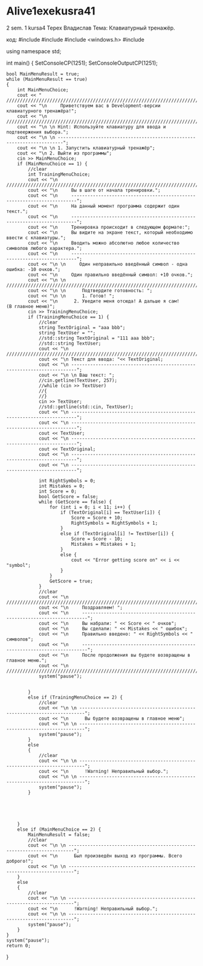 # Alive1exekusra41
2 sem. 1 kursa4
Терех Владислав
Тема: Клавиатурный тренажёр.


код:
#include <iostream>
#include <string>
#include <windows.h>
#include <cstring>

using namespace std;


int main()
{
	SetConsoleCP(1251);
	SetConsoleOutputCP(1251);

	bool MainMenuResult = true;
	while (MainMenuResult == true)
	{
		int MainMenuChoice;
		cout << " ////////////////////////////////////////////////////////////////////////";
		cout << "\n     Приветствуем вас в Development-версии клавиатурного тренажёра!";
		cout << "\n ////////////////////////////////////////////////////////////////////////";
		cout << "\n \n Hint: Используйте клавиатуру для ввода и подтвеержения выбора.";
		cout << "\n \n ------------------------------------------------------------------------";
		cout << "\n \n 1. Запустить клавиатурный тренажёр";
		cout << "\n 2. Выйти из программы";
		cin >> MainMenuChoice;
		if (MainMenuChoice == 1) {
			//clear
			int TrainingMenuChoice;
			cout << "\n ////////////////////////////////////////////////////////////////////////";
			cout << "\n     Вы в шаге от начала тренировки.";
			cout << "\n     ------------------------------------------------------------------------";
			cout << "\n     На данный момент программа содержит один текст.";
			cout << "\n     ------------------------------------------------------------------------";
			cout << "\n     Тренировка происходит в следующем формате:";
			cout << "\n     Вы видите на экране текст, который необходимо ввести с клавиатуры.";
			cout << "\n     Вводить можно абсолютно любое количество символов любого характера.";
			cout << "\n     ------------------------------------------------------------------------";
			cout << "\n \n     Один неправильно введённый символ - одна ошибка: -10 очков.";
			cout << "\n     Один правильно введённый символ: +10 очков.";
			cout << "\n \n ////////////////////////////////////////////////////////////////////////";
			cout << "\n \n      Подтвердите готовность: ";
			cout << "\n \n      1. Готов! ";
			cout << "\n      2. Уведите меня отсюда! А дальше я сам!     (В главное меню)";
			cin >> TrainingMenuChoice;
			if (TrainingMenuChoice == 1) {
				//clear
				string TextOriginal = "aaa bbb";
				string TextUser = "";
				//std::string TextOriginal = "111 aaa bbb";
				//std::string TextUser;
				cout << "\n ////////////////////////////////////////////////////////////////////////";
				cout << "\n Текст для ввода: "<< TextOriginal;
				cout << "\n ------------------------------------------------------------------------";
				cout << "\n \n Ваш текст: ";
				//cin.getline(TextUser, 257);
				//while (cin >> TextUser) 
				//{
				//}
				cin >> TextUser;
				//std::getline(std::cin, TextUser);
				cout << "\n ------------------------------------------------------------------------";
				cout << "\n ------------------------------------------------------------------------";
				cout << TextUser;
				cout << "\n ------------------------------------------------------------------------";
				cout << TextOriginal;
				cout << "\n ------------------------------------------------------------------------";
				cout << "\n ------------------------------------------------------------------------";
				
				int RightSymbols = 0;
				int Mistakes = 0;
				int Score = 0;
				bool GetScore = false;
				while (GetScore == false) {
					for (int i = 0; i < 11; i++) {
						if (TextOriginal[i] == TextUser[i]) {
							Score = Score + 10;
							RightSymbols = RightSymbols + 1;
						}
						else if (TextOriginal[i] != TextUser[i]) {
							Score = Score - 10;
							Mistakes = Mistakes + 1;
						}
						else {
							cout << "Error getting score on" << i << "symbol";
						}					
					}
					GetScore = true;					
				}
				//clear
				cout << "\n ////////////////////////////////////////////////////////////////////////";
				cout << "\n     Поздравляем! ";
				cout << "\n     ------------------------------------------------------------------------";
				cout << "\n     Вы набрали: " << Score << " очков";
				cout << "\n     Вы сделали: " << Mistakes << " ошибок";
				cout << "\n     Правильно введено: " << RightSymbols << " символов";
				cout << "\n     ------------------------------------------------------------------------";
				cout << "\n     После продолжения вы будете возвращены в главное меню.";
				cout << "\n ////////////////////////////////////////////////////////////////////////";
				system("pause");

				
			}
			else if (TrainingMenuChoice == 2) {
				//clear
				cout << "\n \n ------------------------------------------------------------------------";
				cout << "\n      Вы будете возвращены в главное меню";
				cout << "\n \n ------------------------------------------------------------------------";
				system("pause");
			}
			else
			{
				//clear
				cout << "\n \n ------------------------------------------------------------------------";
				cout << "\n      !Warning! Неправильный выбор.";
				cout << "\n \n ------------------------------------------------------------------------";
				system("pause");
			}





		}
		else if (MainMenuChoice == 2) {
			MainMenuResult = false;
			//clear
			cout << "\n \n ------------------------------------------------------------------------";
			cout << "\n      Был произведён выход из программы. Всего доброго!";
			cout << "\n \n ------------------------------------------------------------------------";
		}
		else
		{
			//clear
			cout << "\n \n ------------------------------------------------------------------------";
			cout << "\n      !Warning! Неправильный выбор.";
			cout << "\n \n ------------------------------------------------------------------------";
			system("pause");
		}
	}
	system("pause");
	return 0;
}
